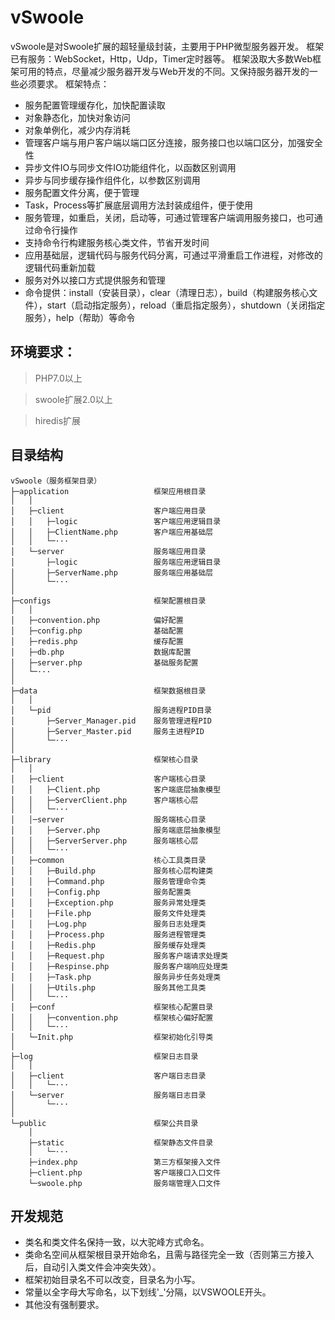 # vSwoole
vSwoole是对Swoole扩展的超轻量级封装，主要用于PHP微型服务器开发。
框架已有服务：WebSocket，Http，Udp，Timer定时器等。
框架汲取大多数Web框架可用的特点，尽量减少服务器开发与Web开发的不同。又保持服务器开发的一些必须要求。
框架特点：
+ 服务配置管理缓存化，加快配置读取
+ 对象静态化，加快对象访问
+ 对象单例化，减少内存消耗
+ 管理客户端与用户客户端以端口区分连接，服务接口也以端口区分，加强安全性
+ 异步文件IO与同步文件IO功能组件化，以函数区别调用
+ 异步与同步缓存操作组件化，以参数区别调用
+ 服务配置文件分离，便于管理
+ Task，Process等扩展底层调用方法封装成组件，便于使用
+ 服务管理，如重启，关闭，启动等，可通过管理客户端调用服务接口，也可通过命令行操作
+ 支持命令行构建服务核心类文件，节省开发时间
+ 应用基础层，逻辑代码与服务代码分离，可通过平滑重启工作进程，对修改的逻辑代码重新加载
+ 服务对外以接口方式提供服务和管理
+ 命令提供：install（安装目录），clear（清理日志），build（构建服务核心文件），start（启动指定服务），reload（重启指定服务），shutdown（关闭指定服务），help（帮助）等命令

## 环境要求：
> PHP7.0以上

> swoole扩展2.0以上

> hiredis扩展

## 目录结构

~~~
vSwoole（服务框架目录）
├─application                   框架应用根目录
│   │
│   ├─client                    客户端应用目录
│   │   ├─logic                 客户端应用逻辑目录
│   │   ├─ClientName.php        客户端应用基础层
│   │   └─···              
│   └─server                    服务端应用目录
│       ├─logic                 服务端应用逻辑目录
│       ├─ServerName.php        服务端应用基础层
│       └─···              
│
├─configs                       框架配置根目录
│   │ 
│   ├─convention.php            偏好配置
│   ├─config.php                基础配置
│   ├─redis.php                 缓存配置
│   ├─db.php                    数据库配置
│   ├─server.php                基础服务配置
│   └─···                       
│
├─data                          框架数据根目录
│   │ 
│   └─pid                       服务进程PID目录
│       ├─Server_Manager.pid    服务管理进程PID
│       ├─Server_Master.pid     服务主进程PID
│       └─···                   
│
├─library                       框架核心目录
│   │
│   ├─client                    客户端核心目录
│   │   ├─Client.php            客户端底层抽象模型
│   │   ├─ServerClient.php      客户端核心层
│   │   └─···
│   │─server                    服务端核心目录
│   │   ├─Server.php            服务端底层抽象模型
│   │   ├─ServerServer.php      服务端核心层
│   │   └─···
│   ├─common                    核心工具类目录
│   │   ├─Build.php             服务核心层构建类
│   │   ├─Command.php           服务管理命令类
│   │   ├─Config.php            服务配置类
│   │   ├─Exception.php         服务异常处理类
│   │   ├─File.php              服务文件处理类
│   │   ├─Log.php               服务日志处理类
│   │   ├─Process.php           服务进程管理类
│   │   ├─Redis.php             服务缓存处理类
│   │   ├─Request.php           服务客户端请求处理类
│   │   ├─Respinse.php          服务客户端响应处理类
│   │   ├─Task.php              服务异步任务处理类
│   │   ├─Utils.php             服务其他工具类
│   │   └─···
│   ├─conf                      框架核心配置目录
│   │   ├─convention.php        框架核心偏好配置
│   │   └─···
│   └─Init.php                  框架初始化引导类
│
├─log                           框架日志目录
│   │   
│   ├─client                    客户端日志目录                    
│   │   └─···
│   └─server                    服务端日志目录
│       └─···
│                         
└─public                        框架公共目录
    │
    ├─static                    框架静态文件目录
    │   └─···
    ├─index.php                 第三方框架接入文件
    ├─client.php                客户端接口入口文件
    └─swoole.php                服务端管理入口文件
~~~

## 开发规范
* 类名和类文件名保持一致，以大驼峰方式命名。
* 类命名空间从框架根目录开始命名，且需与路径完全一致（否则第三方接入后，自动引入类文件会冲突失效）。
* 框架初始目录名不可以改变，目录名为小写。
* 常量以全字母大写命名，以下划线'_'分隔，以VSWOOLE开头。
* 其他没有强制要求。